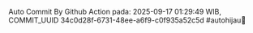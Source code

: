 Auto Commit By Github Action pada: 2025-09-17 01:29:49 WIB, COMMIT_UUID 34c0d28f-6731-48ee-a6f9-c0f935a52c5d #autohijau🗿
